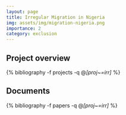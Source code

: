 ```yaml
---
layout: page
title: Irregular Migration in Nigeria
img: assets/img/migration-nigeria.png
importance: 2
category: exclusion 
---
```


## Project overview

<div class="publications">

  {% bibliography -f projects -q @*[proj~=irr]* %}

</div>

## Documents

<div class="publications">

  {% bibliography -f papers -q @*[proj~=irr]* %}

</div>



